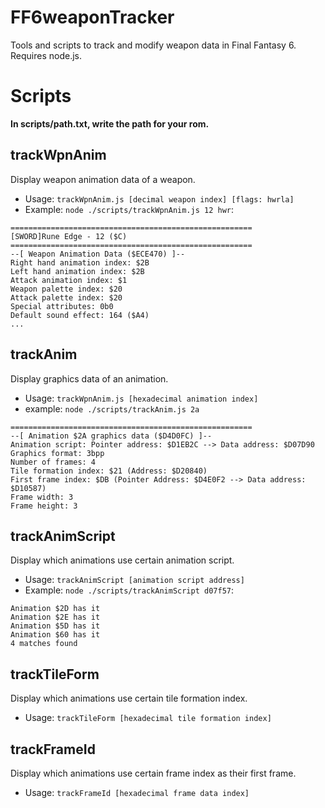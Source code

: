 # FF6weaponTracker
Tools and scripts to track and modify weapon data in Final Fantasy 6. Requires node.js.

# Scripts
**In **scripts/path.txt**, write the path for your rom.**

## trackWpnAnim
Display weapon animation data of a weapon.
- Usage: ```trackWpnAnim.js [decimal weapon index] [flags: hwrla]```
- Example: ```node ./scripts/trackWpnAnim.js 12 hwr```:
```
======================================================
[SWORD]Rune Edge - 12 ($C)
======================================================
--[ Weapon Animation Data ($ECE470) ]--
Right hand animation index: $2B
Left hand animation index: $2B
Attack animation index: $1
Weapon palette index: $20
Attack palette index: $20
Special attributes: 0b0
Default sound effect: 164 ($A4)
...
```

## trackAnim
Display graphics data of an animation.
- Usage: ```trackWpnAnim.js [hexadecimal animation index]```
- example: ```node ./scripts/trackAnim.js 2a```
```
======================================================
--[ Animation $2A graphics data ($D4D0FC) ]--
Animation script: Pointer address: $D1EB2C --> Data address: $D07D90
Graphics format: 3bpp
Number of frames: 4
Tile formation index: $21 (Address: $D20840)
First frame index: $DB (Pointer Address: $D4E0F2 --> Data address: $D10587)
Frame width: 3
Frame height: 3
```

## trackAnimScript
Display which animations use certain animation script.
- Usage: ```trackAnimScript [animation script address]```
- Example: ```node ./scripts/trackAnimScript d07f57```:
```
Animation $2D has it
Animation $2E has it
Animation $5D has it
Animation $60 has it
4 matches found
```

## trackTileForm
Display which animations use certain tile formation index.
- Usage: ```trackTileForm [hexadecimal tile formation index]```

## trackFrameId
Display which animations use certain frame index as their first frame.
- Usage: ```trackFrameId [hexadecimal frame data index]```
